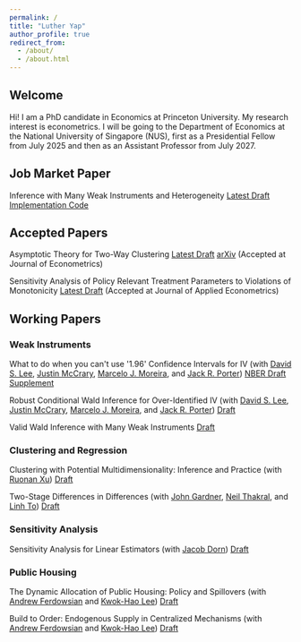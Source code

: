 ```yaml
---
permalink: /
title: "Luther Yap"
author_profile: true
redirect_from: 
  - /about/
  - /about.html
---
```


## Welcome

Hi! I am a PhD candidate in Economics at Princeton University. My research interest is econometrics. I will be going to the Department of Economics at the National University of Singapore (NUS), first as a Presidential Fellow from July 2025 and then as an Assistant Professor from July 2027.

## Job Market Paper
Inference with Many Weak Instruments and Heterogeneity [Latest Draft](https://lutheryap.github.io/files/mwiv_het_wp.pdf) [Implementation Code](https://github.com/lutheryap/mwivhet)

## Accepted Papers
Asymptotic Theory for Two-Way Clustering 
[Latest Draft](https://lutheryap.github.io/files/mwclus_asymptotics_mar2025.pdf) [arXiv](https://arxiv.org/abs/2301.03805)
(Accepted at Journal of Econometrics)

Sensitivity Analysis of Policy Relevant Treatment Parameters to Violations of Monotonicity
[Latest Draft](https://lutheryap.github.io/files/TEBounds_feb2025.pdf) 
(Accepted at Journal of Applied Econometrics)

## Working Papers

### Weak Instruments
What to do when you can't use '1.96' Confidence Intervals for IV (with [David S. Lee](https://www.princeton.edu/~davidlee/), [Justin McCrary](https://www.law.columbia.edu/faculty/justin-mccrary), [Marcelo J. Moreira](https://sites.google.com/site/moreiramarceloj/), and [Jack R. Porter](https://users.ssc.wisc.edu/~jrporter/))
[NBER Draft](https://www.nber.org/papers/w31893) [Supplement](https://irs.princeton.edu/davidlee-supplementVTF)

Robust Conditional Wald Inference for Over-Identified IV (with [David S. Lee](https://www.princeton.edu/~davidlee/), [Justin McCrary](https://www.law.columbia.edu/faculty/justin-mccrary), [Marcelo J. Moreira](https://sites.google.com/site/moreiramarceloj/), and [Jack R. Porter](https://users.ssc.wisc.edu/~jrporter/))
[Draft](https://arxiv.org/abs/2311.15952)

Valid Wald Inference with Many Weak Instruments
[Draft](https://arxiv.org/abs/2311.15932)


### Clustering and Regression
Clustering with Potential Multidimensionality: Inference and Practice
(with [Ruonan Xu](https://xuruonan.weebly.com/))
[Draft](https://xuruonan.weebly.com/uploads/1/2/7/2/127219610/two_way_cluster_finite_pop_full.pdf)

Two-Stage Differences in Differences
(with [John Gardner](https://jrgcmu.github.io/), [Neil Thakral](https://neilthakral.github.io/), and [Linh To](https://linh.to/))
[Draft](https://neilthakral.github.io/files/papers/2sdd.pdf)


### Sensitivity Analysis
Sensitivity Analysis for Linear Estimators (with [Jacob Dorn](https://jacobdorn.info/)) 
[Draft](https://arxiv.org/abs/2309.06305)


### Public Housing
The Dynamic Allocation of Public Housing: Policy and Spillovers
(with [Andrew Ferdowsian](https://ferdowsian.net/) and [Kwok-Hao Lee](https://kwokhao.io/))
[Draft](https://www.econometricsociety.org/regional-activities/conference-papers/view/269/63)

Build to Order: Endogenous Supply in Centralized Mechanisms
(with [Andrew Ferdowsian](https://ferdowsian.net/) and [Kwok-Hao Lee](https://kwokhao.io/))
[Draft](https://af-papers.s3.us-east-005.backblazeb2.com/Build+to+Order.pdf)
